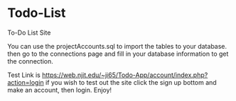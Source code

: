 # Todo-List
To-Do List Site

You can use the projectAccounts.sql to import the tables to your database.
then go to the connections page and fill in your database information to get the connection.


Test Link is https://web.njit.edu/~ji65/Todo-App/account/index.php?action=login
if you wish to test out the site 
click the sign up bottom and make an account, then login. Enjoy!
